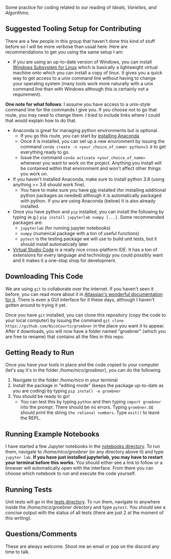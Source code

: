 Some practice for coding related to our reading of *Ideals, Varieties, and Algorithms*.

## Suggested Tooling Setup for Contributing
There are a few people in this group that haven't done this kind of stuff before so I will be more verbose than usual here. Here are recommendations to get you using the same setup I am:
- If you are using an up-to-date version of Windows, you can install [Windows Subsystem for Linux](https://docs.microsoft.com/en-us/windows/wsl/install-win10) which is basically a lightweight virtual machine onto which you can install a copy of linux. It gives you a quick way to get access to a unix command line without having to change your operating system (many tools work more naturally with a unix command line than with Windows although this is certainly not a requirement).

**One note for what follows**: I assume you have access to a unix-style command line for the commands I give you. If you choose not to go that route, you may need to change them. I tried to include links where I could that would explain how to do that.
- Anaconda is great for managing python environments but is optional.
    - If you go this route, you can start by [installing Anaconda](https://conda.io/projects/conda/en/latest/user-guide/install/index.html)
    - Once it is installed, you can set up a new environment by issuing the command
    `conda create -n <your_choice_of_name> python=3.8` to get everything ready to go.
    - Issue the command `conda activate <your_choice_of_name>` whenever you want to 
    work on the project. Anything you install will be contained within that
    environment and won't affect other things you work on.
- If you haven't installed Anaconda, make sure to install python 3.8 (using anything >= 3.6 should work fine).
    - You have to make sure you have [pip](https://pip.pypa.io/en/stable/) installed (for installing additional python packages as needed) although it is automatically packaged with python. If you are using Anaconda (below) it is also already installed.
- Once you have python and `pip` installed, you can install the following by typing (e.g.) `pip install jupyterlab numpy [...]`. Some recommended packages are:
    - `jupyterlab` (for running jupyter notebooks)
    - `numpy` (numerical package with a ton of useful functions)
    - `pytest` is the testing package we will use to build unit tests, but it should install automatically later
- [Virtual Studio Code](https://code.visualstudio.com/) is a really nice cross-platform IDE. It has a ton of extensions for every language and technology you could possibly want and it makes it a one-stop shop for development.

## Downloading This Code
We are using `git` to collaborate over the internet. If you haven't seen it before, you can read more about it in [Atlassian's wonderful documentation for it](https://www.atlassian.com/git). There is even a GUI interface for it these days, although I haven't gotten around to trying it yet.

Once you have `git` installed, you can clone this repository (copy the code to your local computer) by issuing the command `git clone https://github.com/NicoCourts/groebner` in the place you want it to appear. After it downloads, you will now have a folder named "groebner" (which you are free to rename) that contains all the files in this repo.

## Getting Ready to Run
Once you have your tools in place and the code copied to your computer (let's say it's in the folder */home/nico/groebner*), you can do the following

1. Navigate to the folder */home/nico* in your terminal
1. Install the package in "editing mode" (keeps the package up-to-date as you are coding) by typing `pip install -e groebner`
1. You should be ready to go! 
    - You can test this by typing `python` and then typing `import groebner` into the prompt. There should be no errors. Typing `groebner.QQ` should print the string `the rational numbers`. Type `exit()` to leave the REPL.

## Running Example Notebooks
I have started a few Jupyter notebooks in the [notebooks directory](https://github.com/NicoCourts/groebner/tree/master/notebooks/). To run them, navigate to */home/nico/groebner* (or any directory above it) and type `jupyter lab`. **If you have just installed jupyterlab, you may have to restart your terminal before this works.** You should either see a link to follow or a browser will automatically open with the interface. From there you can choose which notebook to run and execute the code yourself.

## Running Tests
Unit tests will go in the [tests directory](https://github.com/NicoCourts/groebner/tree/master/tests/). To run them, navigate to anywhere inside the */home/nico/groebner* directory and type `pytest`. You should see a concise output with the status of all tests (there are just 2 at the moment of this writing).

## Questions/Comments
These are always welcome. Shoot me an email or pop on the discord any time to talk.

